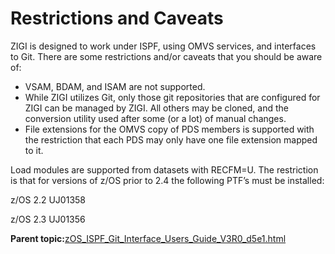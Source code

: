 # Restrictions and Caveats

ZIGI is designed to work under ISPF, using OMVS services, and interfaces to Git. There are some restrictions and/or caveats that you should be aware of:

-   VSAM, BDAM, and ISAM are not supported.
-   While ZIGI utilizes Git, only those git repositories that are configured for ZIGI can be managed by ZIGI. All others may be cloned, and the conversion utility used after some \(or a lot\) of manual changes.
-   File extensions for the OMVS copy of PDS members is supported with the restriction that each PDS may only have one file extension mapped to it.

Load modules are supported from datasets with RECFM=U. The restriction is that for versions of z/OS prior to 2.4 the following PTF’s must be installed:

z/OS 2.2 UJ01358

z/OS 2.3 UJ01356

**Parent topic:**[zOS\_ISPF\_Git\_Interface\_Users\_Guide\_V3R0\_d5e1.html](zOS_ISPF_Git_Interface_Users_Guide_V3R0_d5e1.html)

